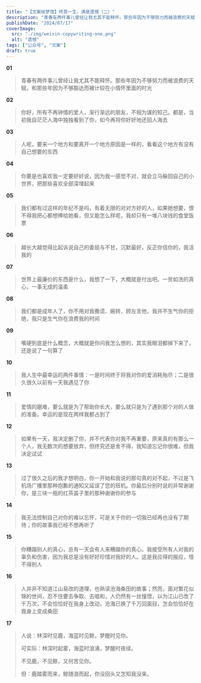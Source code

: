 ```yaml
---
title: "【文案绘梦馆】终其一生，满是遗憾（二）"
description: "青春有两件事儿曾经让我尤其不能释怀。那些年因为不够努力而被浪费的天赋，和那些年因为不够豁达而被计较在小情怀里面的时光"
publishDate: "2024/07/17"
coverImage:
  src: "./img/weixin-copywriting-one.png"
  alt: "遗憾"
tags: ["公众号", "文案"]
draft: true
---
```



**01**

> 青春有两件事儿曾经让我尤其不能释怀。那些年因为不够努力而被浪费的天赋，和那些年因为不够豁达而被计较在小情怀里面的时光



**02**

> 你好，所有不再钟情的爱人，渐行渐远的朋友，不相为谋的知己。都是，当初我自茫茫人海中独独看到了你，如今再将你好好地还回人海去



**03**

> 人呢，要来一个地方和要离开一个地方原因是一样的，看看这个地方有没有自己想要的东西



**04**

> 你要是也喜欢我一定要好好说，因为我一感觉不对，就会立马躲回自己的小世界，把那些喜欢全部深埋起来



**05**

> 我们都有过这样的年纪不是吗，有着无限的对对方好的人，如果她想要，恨不得我把心都想捧给她看，但又能怎么样呢，我却只有一堆八块钱的食堂饭票



**06**

> 越长大越觉得比起诉说自己的委屈与不甘，沉默最好，反正你信你的，我活我的



**07**

> 世界上最廉价的东西是什么，我想了一下，大概就是付出吧。一贫如洗的真心，一事无成的温柔



**08**

> 我们都是成年人了，你不用对我撒谎、婉转，顾左言他，我并不生气你的拒绝，我只是生气你在浪费我的时间



**09**

> 嘴硬到底是什么概念，大概就是你问我怎么想的，其实我眼泪都掉下来了，还是说了一句算了



**10**

> 我人生中最幸运的两件事情：一是时间终于将我对你的爱消耗殆尽；二是很久很久以前有一天我遇见了你



**11**

>爱情的磨难，要么就是为了帮助你长大，要么就只是为了遇到那个对的人做的准备。幸运的是现在两样我都占到了



**12**

> 如果有一天，我决定删了你，并不代表你对我不再重要，原来真的有那么一个人，我无数次的想要放弃，但终究还是舍不得，我知道忘记你很难，但我决定试试



**13**

> 过了很久之后的我才想明白，你一开始和我说的那句真的对不起，不过是飞机场广播里那种抱歉的通知又延误了您的班机。你最后分别时说的非常谢谢你，是三块一瓶的红茶盖子里的那种谢谢你的参与



**14**

> 我无法控制自己对你的难以忘怀，可是关于你的一切我已经再也没有了期待；你的故事我已经不想再听了



**15**

>你糟蹋别人的真心，总有一天会有人来糟蹋你的真心。我接受所有人对我的辜负和伤害，因为我总是没有好好珍惜对我好的人。这是我应得的报应，怪不得别人



**16**

> 人并非不知道江山易改的道理，也熟读沧海桑田的故事；然而，面对繁花似锦的世间，忍不住要去争取、去唱和，人仍然有一丝憧憬，以为江山已改了千万次，不会恰恰好在我身上改动，沧海已换了千万回面目，怎会恰恰好在我身上变成桑田



**17**

> 人说：林深时见鹿，海蓝时见鲸，梦醒时见你。
>
> 可实际：林深时起雾，海蓝时浪涌，梦醒时夜续。
>
> 不见鹿，不见鲸，又何苦见你。
>
> 但：鹿踏雾而来，鲸随浪而起，你没回头又怎知我没来。
